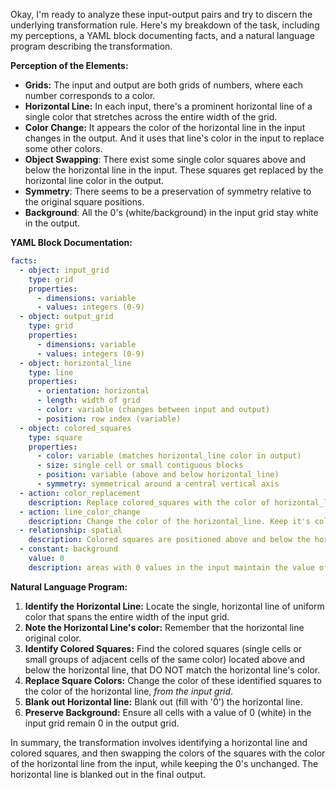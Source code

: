 Okay, I'm ready to analyze these input-output pairs and try to discern the underlying transformation rule. Here's my breakdown of the task, including my perceptions, a YAML block documenting facts, and a natural language program describing the transformation.

**Perception of the Elements:**

*   **Grids:** The input and output are both grids of numbers, where each number corresponds to a color.
*   **Horizontal Line:** In each input, there's a prominent horizontal line of a single color that stretches across the entire width of the grid.
*   **Color Change:** It appears the color of the horizontal line in the input changes in the output. And it uses that line's color in the input to replace some other colors.
*   **Object Swapping**: There exist some single color squares above and below the horizontal line in the input. These squares get replaced by the horizontal line color in the output.
*   **Symmetry**: There seems to be a preservation of symmetry relative to the original square positions.
*	**Background**: All the 0's (white/background) in the input grid stay white in the output.

**YAML Block Documentation:**


```yaml
facts:
  - object: input_grid
    type: grid
    properties:
      - dimensions: variable
      - values: integers (0-9)
  - object: output_grid
    type: grid
    properties:
      - dimensions: variable
      - values: integers (0-9)
  - object: horizontal_line
    type: line
    properties:
      - orientation: horizontal
      - length: width of grid
      - color: variable (changes between input and output)
      - position: row index (variable)
  - object: colored_squares
    type: square
    properties:
      - color: variable (matches horizontal_line color in output)
      - size: single cell or small contiguous blocks
      - position: variable (above and below horizontal_line)
      - symmetry: symmetrical around a central vertical axis
  - action: color_replacement
    description: Replace colored_squares with the color of horizontal_line in the input.
  - action: line_color_change
    description: Change the color of the horizontal_line. Keep it's color value and use it to recolor the squares.
  - relationship: spatial
    description: Colored squares are positioned above and below the horizontal line, often symmetrically.
  - constant: background
    value: 0
    description: areas with 0 values in the input maintain the value of 0 in the output
```


**Natural Language Program:**

1.  **Identify the Horizontal Line:** Locate the single, horizontal line of uniform color that spans the entire width of the input grid.
2.  **Note the Horizontal Line's color:** Remember that the horizontal line original color.
3.  **Identify Colored Squares:** Find the colored squares (single cells or small groups of adjacent cells of the same color) located above and below the horizontal line, that DO NOT match the horizontal line's color.
4.  **Replace Square Colors:** Change the color of these identified squares to the color of the horizontal line, *from the input grid*.
5.  **Blank out Horizontal line:** Blank out (fill with '0') the horizontal line.
6.  **Preserve Background:** Ensure all cells with a value of 0 (white) in the input grid remain 0 in the output grid.

In summary, the transformation involves identifying a horizontal line and colored squares, and then swapping the colors of the squares with the color of the horizontal line from the input, while keeping the 0's unchanged. The horizontal line is blanked out in the final output.
